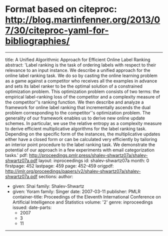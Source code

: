 # Format based on citeproc: http://blog.martinfenner.org/2013/07/30/citeproc-yaml-for-bibliographies/
---
title: A Unified Algorithmic Approach for Efficient Online Label Ranking
abstract: 'Label ranking is the task of ordering labels with respect to their relevance
  to an input instance. We describe a unified approach for the online label ranking
  task. We do so by casting the online learning problem as a game against a competitor
  who receives all the examples in advance and sets its label ranker to be the optimal
  solution of a constrained optimization problem. This optimization problem consists
  of two terms: the empirical label-ranking loss of the competitor and a complexity
  measure of the competitor''s ranking function. We then describe and analyze a framework
  for online label ranking that incrementally ascends the dual problem corresponding
  to the competitor''s optimization problem. The generality of our framework enables
  us to derive new online update schemes. In particular, we use the relative entropy
  as a complexity measure to derive efficient multiplicative algorithms for the label
  ranking task. Depending on the specific form of the instances, the multiplicative
  updates either have a closed form or can be calculated very efficiently by tailoring
  an interior point procedure to the label ranking task. We demonstrate the potential
  of our approach in a few experiments with email categorization tasks.'
pdf: http://proceedings.pmlr.press/shalev-shwartz07a/shalev-shwartz07a.pdf
layout: inproceedings
id: shalev-shwartz07a
month: 0
firstpage: 452
lastpage: 459
page: 452-459
origpdf: http://jmlr.org/proceedings/papers/v2/shalev-shwartz07a/shalev-shwartz07a.pdf
sections: 
author:
- given: Shai
  family: Shalev-Shwartz
- given: Yoram
  family: Singer
date: 2007-03-11
publisher: PMLR
container-title: Proceedings of the Eleventh International Conference on Artificial
  Intelligence and Statistics
volume: '2'
genre: inproceedings
issued:
  date-parts:
  - 2007
  - 3
  - 11
---
